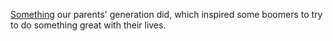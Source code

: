 <a href="http://scripting.com/images/2019/11/06/earthrise.png">Something</a> our parents' generation did, which inspired some boomers to try to do something great with their lives.
